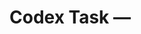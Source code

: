 # Codex Task — <TITLE>
**Type:** Codex Code  
**Environment/Repo:** <org/repo>

## What this does
<One sentence describing code-side effects.>

## Script (idempotent)
```bash
set -euo pipefail

# 0) Repo root
cd "<local path to repo>"

git fetch --all --prune
git checkout main
git pull --ff-only

STAMP="$(date +%Y%m%d-%H%M%S)"
BRANCH="chore/<slug>-$STAMP"
git checkout -b "$BRANCH"

# 1) Do work
# <commands>

# 2) Commit & push
git add -A
git commit -m "<commit message> [$STAMP]"
git push --set-upstream origin "$BRANCH"

# 3) RESULTS tail block (copy/paste)
echo "==== RESULTS BEGIN (COPY/PASTE) ===="
echo "Repo: <org/repo>"
echo "Branch: $BRANCH"
echo "PR: https://github.com/<org/repo>/compare/main...$BRANCH?expand=1"
echo "==== RESULTS END (COPY/PASTE) ===="
Review checklist
Minimal diff, clear message

Single purpose

No unrelated churn
```
